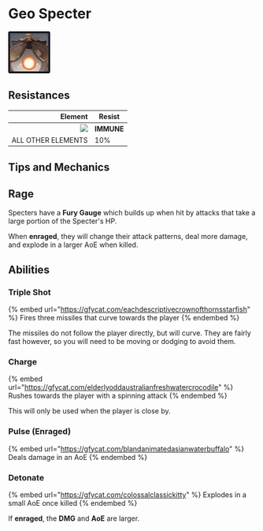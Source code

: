 # Geo Specter

![](../../.gitbook/assets/specter-geo-.jpg)

## Resistances

|                                   Element | Resist     |
| ----------------------------------------: | ---------- |
| ![](../../.gitbook/assets/geo\_small.png) | **IMMUNE** |
|                        ALL OTHER ELEMENTS | 10%        |

## Tips and Mechanics

## Rage

Specters have a **Fury Gauge** which builds up when hit by attacks that take a large portion of the Specter's HP.

When **enraged**, they will change their attack patterns, deal more damage, and explode in a larger AoE when killed.

## Abilities

### Triple Shot

{% embed url="https://gfycat.com/eachdescriptivecrownofthornsstarfish" %}
Fires three missiles that curve towards the player
{% endembed %}

The missiles do not follow the player directly, but will curve. They are fairly fast however, so you will need to be moving or dodging to avoid them.

### Charge

{% embed url="https://gfycat.com/elderlyoddaustralianfreshwatercrocodile" %}
Rushes towards the player with a spinning attack
{% endembed %}

This will only be used when the player is close by.

### Pulse (Enraged)

{% embed url="https://gfycat.com/blandanimatedasianwaterbuffalo" %}
Deals damage in an AoE
{% endembed %}

### Detonate

{% embed url="https://gfycat.com/colossalclassickitty" %}
Explodes in a small AoE once killed
{% endembed %}

If **enraged**, the **DMG** and **AoE** are larger.
